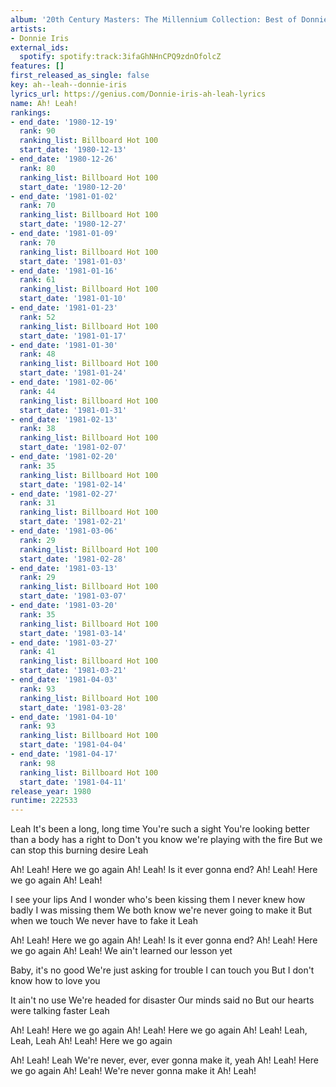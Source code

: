 ```yaml
---
album: '20th Century Masters: The Millennium Collection: Best of Donnie Iris'
artists:
- Donnie Iris
external_ids:
  spotify: spotify:track:3ifaGhNHnCPQ9zdnOfolcZ
features: []
first_released_as_single: false
key: ah--leah--donnie-iris
lyrics_url: https://genius.com/Donnie-iris-ah-leah-lyrics
name: Ah! Leah!
rankings:
- end_date: '1980-12-19'
  rank: 90
  ranking_list: Billboard Hot 100
  start_date: '1980-12-13'
- end_date: '1980-12-26'
  rank: 80
  ranking_list: Billboard Hot 100
  start_date: '1980-12-20'
- end_date: '1981-01-02'
  rank: 70
  ranking_list: Billboard Hot 100
  start_date: '1980-12-27'
- end_date: '1981-01-09'
  rank: 70
  ranking_list: Billboard Hot 100
  start_date: '1981-01-03'
- end_date: '1981-01-16'
  rank: 61
  ranking_list: Billboard Hot 100
  start_date: '1981-01-10'
- end_date: '1981-01-23'
  rank: 52
  ranking_list: Billboard Hot 100
  start_date: '1981-01-17'
- end_date: '1981-01-30'
  rank: 48
  ranking_list: Billboard Hot 100
  start_date: '1981-01-24'
- end_date: '1981-02-06'
  rank: 44
  ranking_list: Billboard Hot 100
  start_date: '1981-01-31'
- end_date: '1981-02-13'
  rank: 38
  ranking_list: Billboard Hot 100
  start_date: '1981-02-07'
- end_date: '1981-02-20'
  rank: 35
  ranking_list: Billboard Hot 100
  start_date: '1981-02-14'
- end_date: '1981-02-27'
  rank: 31
  ranking_list: Billboard Hot 100
  start_date: '1981-02-21'
- end_date: '1981-03-06'
  rank: 29
  ranking_list: Billboard Hot 100
  start_date: '1981-02-28'
- end_date: '1981-03-13'
  rank: 29
  ranking_list: Billboard Hot 100
  start_date: '1981-03-07'
- end_date: '1981-03-20'
  rank: 35
  ranking_list: Billboard Hot 100
  start_date: '1981-03-14'
- end_date: '1981-03-27'
  rank: 41
  ranking_list: Billboard Hot 100
  start_date: '1981-03-21'
- end_date: '1981-04-03'
  rank: 93
  ranking_list: Billboard Hot 100
  start_date: '1981-03-28'
- end_date: '1981-04-10'
  rank: 93
  ranking_list: Billboard Hot 100
  start_date: '1981-04-04'
- end_date: '1981-04-17'
  rank: 98
  ranking_list: Billboard Hot 100
  start_date: '1981-04-11'
release_year: 1980
runtime: 222533
---
```

Leah
It's been a long, long time
You're such a sight
You're looking better than a body has a right to
Don't you know we're playing with the fire
But we can stop this burning desire
Leah

Ah! Leah!
Here we go again
Ah! Leah!
Is it ever gonna end?
Ah! Leah!
Here we go again
Ah! Leah!

I see your lips
And I wonder who's been kissing them
I never knew how badly I was missing them
We both know we're never going to make it
But when we touch
We never have to fake it
Leah

Ah! Leah!
Here we go again
Ah! Leah!
Is it ever gonna end?
Ah! Leah!
Here we go again
Ah! Leah!
We ain't learned our lesson yet

Baby, it's no good
We're just asking for trouble
I can touch you
But I don't know how to love you

It ain't no use
We're headed for disaster
Our minds said no
But our hearts were talking faster
Leah

Ah! Leah!
Here we go again
Ah! Leah!
Here we go again
Ah! Leah!
Leah, Leah, Leah
Ah! Leah!
Here we go again

Ah! Leah!
Leah
We're never, ever, ever gonna make it, yeah
Ah! Leah!
Here we go again
Ah! Leah!
We're never gonna make it
Ah! Leah!
